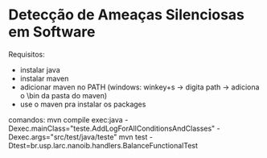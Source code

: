 # Detecção de Ameaças Silenciosas em Software

Requisitos:
- instalar java
- instalar maven
- adicionar maven no PATH (windows: winkey+s -> digita path -> adiciona o \bin da pasta do maven)
- use o maven pra instalar os packages

comandos:
mvn compile exec:java -Dexec.mainClass="teste.AddLogForAllConditionsAndClasses" -Dexec.args="src/test/java/teste"
mvn test -Dtest=br.usp.larc.nanoib.handlers.BalanceFunctionalTest
